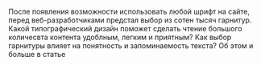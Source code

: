После появления возможности использовать любой шрифт на сайте, перед 
веб-разработчиками предстал выбор из сотен тысяч гарнитур. Какой типографический 
дизайн поможет сделать чтение большого количесвта контента удоблным, легким и 
приятным? Как выбор гарнитуры влияет на понятность и запоминаемость текста? Об 
этом и больше в статье 
